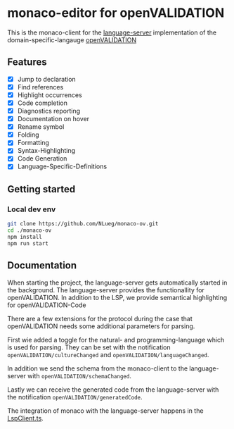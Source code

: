 # monaco-editor for openVALIDATION

This is the monaco-client for the [language-server](https://microsoft.github.io/language-server-protocol/) implementation of the domain-specific-langauge [openVALIDATION](https://github.com/openvalidation/openvalidation)

## Features

- [x] Jump to declaration
- [x] Find references
- [x] Highlight occurrences
- [x] Code completion
- [x] Diagnostics reporting
- [x] Documentation on hover
- [x] Rename symbol
- [x] Folding
- [x] Formatting
- [x] Syntax-Highlighting
- [x] Code Generation
- [x] Language-Specific-Definitions

## Getting started

### Local dev env

```sh
git clone https://github.com/NLueg/monaco-ov.git
cd ./monaco-ov
npm install
npm run start
```

## Documentation

When starting the project, the language-server gets automatically started in the background.
The language-server provides the functionallity for openVALIDATION.
In addition to the LSP, we provide semantical highlighting for openVALIDATION-Code

There are a few extensions for the protocol during the case that openVALIDATION needs some additional parameters for parsing.

First wie added a toggle for the natural- and programming-language which is used for parsing.
They can be set with the notification `openVALIDATION/cultureChanged` and `openVALIDATION/languageChanged`.

In addition we send the schema from the monaco-client to the language-server with `openVALIDATION/schemaChanged`.

Lastly we can receive the generated code from the language-server with the notification `openVALIDATION/generatedCode`.

The integration of monaco with the language-server happens in the [LspClient.ts](https://github.com/NLueg/monaco-ov/blob/master/src/client/LspClient.ts).

